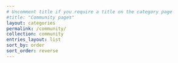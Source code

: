 ```yaml
---
# Uncomment title if you require a title on the category page
#title: "Community pages"
layout: categories
permalink: /community/
collection: community
entries_layout: list
sort_by: order
sort_order: reverse
---
```


<!-- Text here will appear on the category page -->
